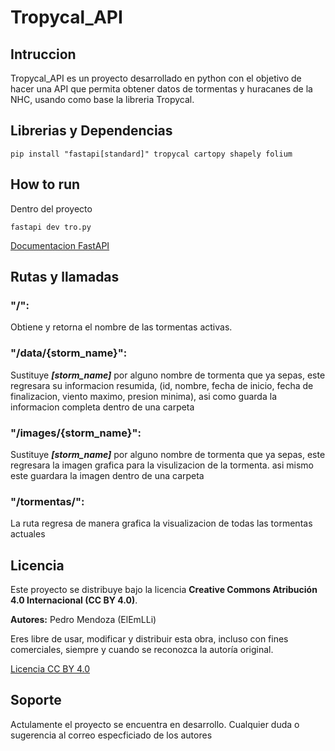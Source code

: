 # Tropycal_API

##  Intruccion
Tropycal_API es un proyecto desarrollado en python con el objetivo de hacer una API que permita obtener datos de tormentas y huracanes de la NHC, usando como base la libreria Tropycal.

## Librerias y Dependencias

```
pip install "fastapi[standard]" tropycal cartopy shapely folium
```

## How to run 
Dentro del proyecto
```
fastapi dev tro.py
```
[Documentacion FastAPI](https://fastapi.tiangolo.com/#run-it)

## Rutas y llamadas

### "/":
Obtiene y retorna el nombre de las tormentas activas.

### "/data/{storm_name}":
Sustituye ***[storm_name]*** por alguno nombre de tormenta que ya sepas, este regresara su informacion resumida, (id, nombre, fecha de inicio, fecha de finalizacion, viento maximo, presion minima), asi como guarda la informacion completa dentro de una carpeta

### "/images/{storm_name}":
Sustituye ***[storm_name]*** por alguno nombre de tormenta que ya sepas, este regresara la imagen grafica para la visulizacion de la tormenta. asi mismo este guardara la imagen dentro de una carpeta

### "/tormentas/":
La ruta regresa de manera grafica la visualizacion de todas las tormentas actuales


## Licencia

Este proyecto se distribuye bajo la licencia **Creative Commons Atribución 4.0 Internacional (CC BY 4.0)**.

**Autores:**
Pedro Mendoza (ElEmLLi)


Eres libre de usar, modificar y distribuir esta obra, incluso con fines comerciales, siempre y cuando se reconozca la autoría original.

[Licencia CC BY 4.0](https://creativecommons.org/licenses/by/4.0/deed.es)

## Soporte 
Actulamente el proyecto se encuentra en desarrollo. Cualquier duda o sugerencia al correo especficiado de los autores
